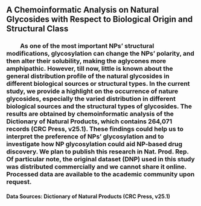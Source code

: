 ## A Chemoinformatic Analysis on Natural Glycosides with Respect to Biological Origin and Structural Class

<h3> &emsp;&emsp; As one of the most important NPs’ structural modifications, glycosylation can change the NPs’ polarity, and then alter their solubility, making the aglycones more amphipathic. However, till now, little is known about the general distribution profile of the natural glycosides in different biological sources or structural types. In the current study, we provide a highlight on the occurrence of nature glycosides, especially the varied distribution in different biological sources and the structural types of glycosides. The results are obtained by chemoinformatic analysis of the Dictionary of Natural Products, which contains 264,071 records (CRC Press, v25.1). These findings could help us to interpret the preference of NPs’ glycosylation and to investigate how NP glycosylation could aid NP-based drug discovery. We plan to publish this research in Nat. Prod. Rep. Of particular note, the original dataset (DNP) used in this study was distributed commercially and we cannot share it online. Processed data are available to the academic community upon request.</h3>

<h4> Data Sources: Dictionary of Natural Products (CRC Press, v25.1) </h4>
